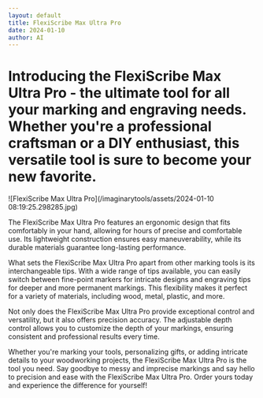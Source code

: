 ```yaml
---
layout: default
title: FlexiScribe Max Ultra Pro
date: 2024-01-10
author: AI
---
```


# Introducing the FlexiScribe Max Ultra Pro - the ultimate tool for all your marking and engraving needs. Whether you're a professional craftsman or a DIY enthusiast, this versatile tool is sure to become your new favorite. 

![FlexiScribe Max Ultra Pro](/imaginarytools/assets/2024-01-10 08:19:25.298285.jpg)

The FlexiScribe Max Ultra Pro features an ergonomic design that fits comfortably in your hand, allowing for hours of precise and comfortable use. Its lightweight construction ensures easy maneuverability, while its durable materials guarantee long-lasting performance.

What sets the FlexiScribe Max Ultra Pro apart from other marking tools is its interchangeable tips. With a wide range of tips available, you can easily switch between fine-point markers for intricate designs and engraving tips for deeper and more permanent markings. This flexibility makes it perfect for a variety of materials, including wood, metal, plastic, and more.

Not only does the FlexiScribe Max Ultra Pro provide exceptional control and versatility, but it also offers precision accuracy. The adjustable depth control allows you to customize the depth of your markings, ensuring consistent and professional results every time.

Whether you're marking your tools, personalizing gifts, or adding intricate details to your woodworking projects, the FlexiScribe Max Ultra Pro is the tool you need. Say goodbye to messy and imprecise markings and say hello to precision and ease with the FlexiScribe Max Ultra Pro. Order yours today and experience the difference for yourself!

